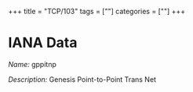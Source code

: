 +++
title = "TCP/103"
tags = [""]
categories = [""]
+++

# IANA Data

_Name:_ gppitnp

_Description:_ Genesis Point-to-Point Trans Net

